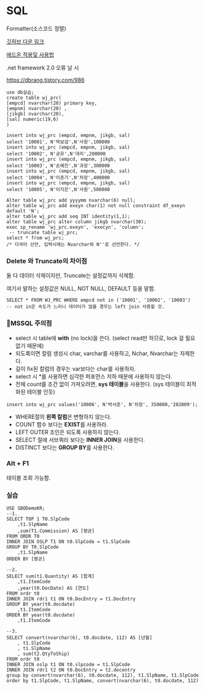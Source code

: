 # SQL

Formatter(소스코드 정렬) 

[깃허브 다운 링크](https://github.com/TaoK/PoorMansTSqlFormatter/releases/tag/1.6.16)

[애드온 적용및 사용법](https://iyak.tistory.com/entry/Poor-Mans-T-SQL-Formatter-SSMS-%EC%BF%BC%EB%A6%AC-%EB%93%A4%EC%97%AC%EC%93%B0%EA%B8%B0-%EC%A0%95%EB%A6%AC)

.net framework 2.0 오류 날 시

https://dbrang.tistory.com/986





```mssql
use db실습;
create table wj_prc(
[empcd] nvarchar(20) primary key,
[empnm] nvarchar(20) ,
[jikgb] nvarchar(20),
[sal] numeric(19,6)
)

insert into wj_prc (empcd, empnm, jikgb, sal)
select '10001', N'박보검',N'사원',100000
insert into wj_prc (empcd, empnm, jikgb, sal)
select '10002', N'공유',N'대리',200000
insert into wj_prc (empcd, empnm, jikgb, sal)
select '10003', N'손예진',N'과장',300000
insert into wj_prc (empcd, empnm, jikgb, sal)
select '10004', N'이준기',N'차장',400000
insert into wj_prc (empcd, empnm, jikgb, sal)
select '10005', N'이지은',N'사원',500000

Alter table wj_prc add yyyymm nvarchar(6) null;
alter table wj_prc add exeyn char(1) not null constraint df_exeyn default 'N';
alter table wj_prc add seq INT identity(1,1);
alter table wj_prc alter column jikgb nvarchar(30);
exec sp_rename 'wj_prc.exeyn', 'execyn', 'column';
 -- truncate table wj_prc;
select * from wj_prc;
/* 다국어 선언, 입력시에는 Nvarchar와 N''로 선언한다. */
```

### Delete 와 Truncate의 차이점

둘 다 데이터 삭제이지만, Truncate는 설정값까지 삭제함.

여기서 말하는 설정값은 NULL, NOT NULL, DEFAULT 등을 말함.

```mssql
SELECT * FROM WJ_PRC WHERE empcd not in ('10001', '10002', '10003') 
-- not in은 속도가 느리니 데이터가 많을 경우는 left join 사용할 것.
```



### 🚨MSSQL 주의점

- select 시 table에 **with** (no lock)을 쓴다. (select read만 하므로, lock 걸 필요 없기 때문에)
- 되도록이면 칼럼 생성시 char, varchar를 사용하고, Nchar, Nvarchar는 자제한다.
- 길이 fix된 칼럼의 경우는 var보다는 char를 사용하자.
- select 시  *를 사용하면 심각한 퍼포먼스 저하 때문에 사용하지 않는다.
- 전체 count를 조건 없이 가져오려면, **sys 테이블**을 사용한다. (sys 테이블이 최적화된 테이블 인듯)

```mssql
insert into wj_prc values('10006', N'박서준', N'차장', 350000,'202009');	
```

- WHERE절의 **왼쪽 칼럼**은 변형하지 않는다.
- COUNT 함수 보다는 **EXIST**를 사용하라.
- LEFT OUTER 조인은 되도록 사용하지 않는다.
- SELECT 절에 서브쿼리 보다는 **INNER JOIN**을 사용한다.
- DISTINCT 보다는 **GROUP BY**를 사용한다.



### Alt + F1 

테이블 조회 가능함.

### 실습

```mssql
USE SBODemoKR;
--1.
SELECT TOP 1 T0.SlpCode
	,t1.SlpName
	,sum(T1.Commission) AS [평균]
FROM ORDR T0
INNER JOIN OSLP T1 ON t0.SlpCode = t1.SlpCode
GROUP BY T0.SlpCode
	,t1.SlpName
ORDER BY [평균]

--2.
SELECT sum(t1.Quantity) AS [합계]
	,t1.ItemCode
	,year(t0.DocDate) AS [연도]
FROM ordr t0
INNER JOIN rdr1 t1 ON t0.DocEntry = t1.DocEntry
GROUP BY year(t0.docdate)
	,t1.ItemCode
ORDER BY year(t0.docdate)
	,t1.ItemCode

--3.
SELECT convert(nvarchar(6), t0.docdate, 112) AS [년월]
	, t1.SlpCode
	, t1.SlpName
	, sum(t2.QtyToShip)
FROM ordr t0
INNER JOIN oslp t1 ON t0.slpcode = t1.SlpCode
INNER JOIN rdr1 t2 ON t0.DocEntry = t2.docentry
group by convert(nvarchar(6), t0.docdate, 112), t1.SlpName, t1.SlpCode
order by t1.SlpCode, t1.SlpName, convert(nvarchar(6), t0.docdate, 112)


```


